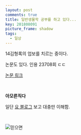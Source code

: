 ```yaml
---
layout: post
comments: true
title: 일반생물학 공부를 하고 있다...
key: 201808091
picture_frame: shadow
tags:
  - 일상
---
```


14김형록의 업보를 치르는 중이다.

<!--more-->

논문도 있다. 인용 ‎23708회 ㄷㄷ

[논문 링크](http://delivery.acm.org/10.1145/950000/944937/3-993-blei.pdf?ip=143.248.242.199&id=944937&acc=OPEN&key=0EC22F8658578FE1%2E7500FBAD1E9579D9%2E4D4702B0C3E38B35%2E6D218144511F3437&__acm__=1533546683_ec4e0e5c9ea38aaacf7b8d563467672f)

<br>

**아모른직다**

일단 [요 블로그](https://ratsgo.github.io/from%20frequency%20to%20semantics/2017/06/01/LDA/) 보고 대충만 이해함.

<br>

![믿으면](https://raw.githubusercontent.com/q0115643/my_blog/master/assets/images/zzal/believe/1.jpg)
